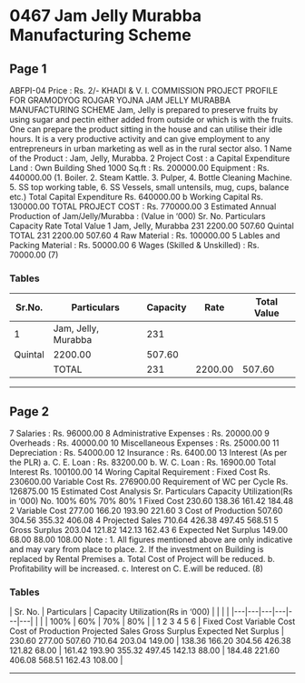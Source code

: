 # 0467 Jam Jelly Murabba Manufacturing Scheme

## Page 1

ABFPI-04 Price : Rs. 2/- KHADI & V. I. COMMISSION PROJECT PROFILE FOR GRAMODYOG ROJGAR YOJNA JAM JELLY MURABBA MANUFACTURING SCHEME Jam, Jelly is prepared to preserve fruits by using sugar and pectin either added from outside or which is with the fruits. One can prepare the product sitting in the house and can utilise their idle hours. It is a very productive activity and can give employment to any entrepreneurs in urban marketing as well as in the rural sector also. 1 Name of the Product : Jam, Jelly, Murabba. 2 Project Cost : a Capital Expenditure Land : Own Building Shed 1000 Sq.ft : Rs. 200000.00 Equipment : Rs. 440000.00 (1. Boiler. 2. Steam Kattle. 3. Pulper, 4. Bottle Cleaning Machine. 5. SS top working table, 6. SS Vessels, small untensils, mug, cups, balance etc.) Total Capital Expenditure Rs. 640000.00 b Working Capital Rs. 130000.00 TOTAL PROJECT COST : Rs. 770000.00 3 Estimated Annual Production of Jam/Jelly/Murabba : (Value in ‘000) Sr. No. Particulars Capacity Rate Total Value 1 Jam, Jelly, Murabba 231 2200.00 507.60 Quintal TOTAL 231 2200.00 507.60 4 Raw Material : Rs. 100000.00 5 Lables and Packing Material : Rs. 50000.00 6 Wages (Skilled & Unskilled) : Rs. 70000.00 (7)

### Tables

| Sr.No. | Particulars | Capacity | Rate | Total Value |
|---|---|---|---|---|
| 1 | Jam, Jelly, Murabba | 231
Quintal | 2200.00 | 507.60 |
|  | TOTAL | 231 | 2200.00 | 507.60 |

---

## Page 2

7 Salaries : Rs. 96000.00 8 Administrative Expenses : Rs. 20000.00 9 Overheads : Rs. 40000.00 10 Miscellaneous Expenses : Rs. 25000.00 11 Depreciation : Rs. 54000.00 12 Insurance : Rs. 6400.00 13 Interest (As per the PLR) a. C. E. Loan : Rs. 83200.00 b. W. C. Loan : Rs. 16900.00 Total Interest Rs. 100100.00 14 Woring Capital Requirement : Fixed Cost Rs. 230600.00 Variable Cost Rs. 276900.00 Requirement of WC per Cycle Rs. 126875.00 15 Estimated Cost Analysis Sr. Particulars Capacity Utilization(Rs in ‘000) No. 100% 60% 70% 80% 1 Fixed Cost 230.60 138.36 161.42 184.48 2 Variable Cost 277.00 166.20 193.90 221.60 3 Cost of Production 507.60 304.56 355.32 406.08 4 Projected Sales 710.64 426.38 497.45 568.51 5 Gross Surplus 203.04 121.82 142.13 162.43 6 Expected Net Surplus 149.00 68.00 88.00 108.00 Note : 1. All figures mentioned above are only indicative and may vary from place to place. 2. If the investment on Building is replaced by Rental Premises a. Total Cost of Project will be reduced. b. Profitability will be increased. c. Interest on C. E.will be reduced. (8)

### Tables

| Sr.
No. | Particulars | Capacity Utilization(Rs in ‘000) |  |  |  |
|---|---|---|---|---|---|
|  |  | 100% | 60% | 70% | 80% |
| 1
2
3
4
5
6 | Fixed Cost
Variable Cost
Cost of Production
Projected Sales
Gross Surplus
Expected Net Surplus | 230.60
277.00
507.60
710.64
203.04
149.00 | 138.36
166.20
304.56
426.38
121.82
68.00 | 161.42
193.90
355.32
497.45
142.13
88.00 | 184.48
221.60
406.08
568.51
162.43
108.00 |

---
